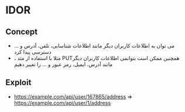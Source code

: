 # IDOR

## Concept
- می توان به اطلاعات کاربران دیگر مانند اطلاعات شناسایی، تلفن، آدرس و ... دسترسی پیدا کرد
- ، مثلا با استفاده از متد PUTهمچنین ممکن است بتوانمی اطلاعات کاربران دیگر مانند آدرس، ایمیل، رمز عبور و ... را تغییر دهیم

## Exploit
- https://example.com/api/user/167865/address => https://example.com/api/user/1/address

